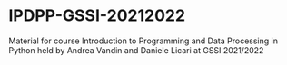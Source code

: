 # IPDPP-GSSI-20212022
Material for course Introduction to Programming and Data Processing in Python held by Andrea Vandin and Daniele Licari at GSSI 2021/2022
